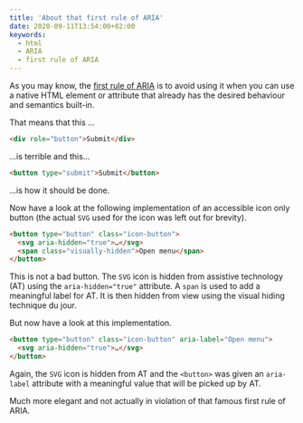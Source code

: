 ```yaml
---
title: 'About that first rule of ARIA'
date: 2020-09-11T13:54:00+02:00
keywords:
  - html
  - ARIA
  - first rule of ARIA
---
```


As you may know, the
[first rule of ARIA](https://www.w3.org/TR/using-aria/#rule1) is to avoid using
it when you can use a native HTML element or attribute that already has the
desired behaviour and semantics built-in.

That means that this …

```html
<div role="button">Submit</div>
```

…is terrible and this…

```html
<button type="submit">Submit</button>
```

…is how it should be done.

Now have a look at the following implementation of an accessible icon only
button (the actual `SVG` used for the icon was left out for brevity).

```html
<button type="button" class="icon-button">
  <svg aria-hidden="true">…</svg>
  <span class="visually-hidden">Open menu</span>
</button>
```

This is not a bad button. The `SVG` icon is hidden from assistive technology
(AT) using the `aria-hidden="true"` attribute. A `span` is used to add a
meaningful label for AT. It is then hidden from view using the visual hiding
technique du jour.

But now have a look at this implementation.

```html
<button type="button" class="icon-button" aria-label="Open menu">
  <svg aria-hidden="true">…</svg>
</button>
```

Again, the `SVG` icon is hidden from AT and the `<button>` was given an
`aria-label` attribute with a meaningful value that will be picked up by AT.

Much more elegant and not actually in violation of that famous first rule of
ARIA.
